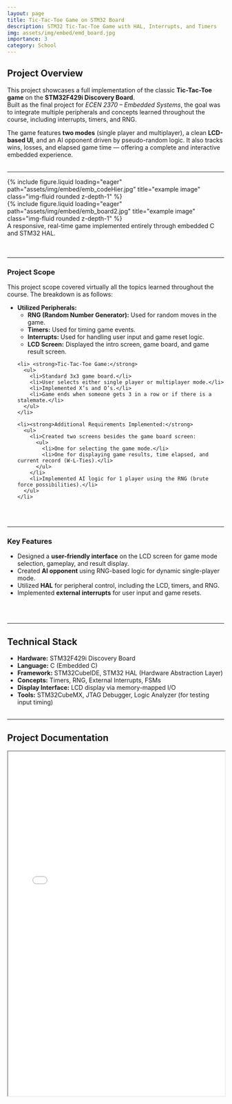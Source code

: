 ```yaml
---
layout: page
title: Tic-Tac-Toe Game on STM32 Board
description: STM32 Tic-Tac-Toe Game with HAL, Interrupts, and Timers
img: assets/img/embed/emd_board.jpg
importance: 3
category: School
---
```


## Project Overview

This project showcases a full implementation of the classic **Tic-Tac-Toe game** on the **STM32F429i Discovery Board**.  
Built as the final project for *ECEN 2370 – Embedded Systems*, the goal was to integrate multiple peripherals and concepts learned throughout the course, including interrupts, timers, and RNG.

The game features **two modes** (single player and multiplayer), a clean **LCD-based UI**, and an AI opponent driven by pseudo-random logic. It also tracks wins, losses, and elapsed game time — offering a complete and interactive embedded experience.
<br><br>

--- 

<div class="row">
    <div class="col-sm mt-3 mt-md-0">
        {% include figure.liquid loading="eager" path="assets/img/embed/emb_codeHier.jpg" title="example image" class="img-fluid rounded z-depth-1" %}
    </div>
    <div class="col-sm mt-3 mt-md-0">
        {% include figure.liquid loading="eager" path="assets/img/embed/emb_board2.jpg" title="example image" class="img-fluid rounded z-depth-1" %}
    </div>
</div>
<div class="caption">
    A responsive, real-time game implemented entirely through embedded C and STM32 HAL.
</div>
<br><br>


---

<div class="project-scope mt-4">
  <h3>Project Scope</h3>
  <p>This project scope covered virtually all the topics learned throughout the course. The breakdown is as follows:</p>
  
  <ul>
    <li><strong>Utilized Peripherals:</strong>
      <ul>
        <li><strong>RNG (Random Number Generator):</strong> Used for random moves in the game.</li>
        <li><strong>Timers:</strong> Used for timing game events.</li>
        <li><strong>Interrupts:</strong> Used for handling user input and game reset logic.</li>
        <li><strong>LCD Screen:</strong> Displayed the intro screen, game board, and game result screen.</li>
      </ul>
    </li>
    
    <li> <strong>Tic-Tac-Toe Game:</strong>
      <ul>
        <li>Standard 3x3 game board.</li>
        <li>User selects either single player or multiplayer mode.</li>
        <li>Implemented X’s and O’s.</li>
        <li>Game ends when someone gets 3 in a row or if there is a stalemate.</li>
      </ul>
    </li>
    
    <li><strong>Additional Requirements Implemented:</strong>
      <ul>
        <li>Created two screens besides the game board screen:
          <ul>
            <li>One for selecting the game mode.</li>
            <li>One for displaying game results, time elapsed, and current record (W-L-Ties).</li>
          </ul>
        </li>
        <li>Implemented AI logic for 1 player using the RNG (brute force possibilities).</li>
      </ul>
    </li>
  </ul>
</div>
<br><br>

---
<div class="key-features mt-4"> 
    <h3>Key Features</h3> 
    <ul> 
    <li>Designed a <strong>user-friendly interface</strong> on the LCD screen for game mode selection, gameplay, and result display.</li>
    <li>Created <strong>AI opponent</strong> using RNG-based logic for dynamic single-player mode.</li>
    <li>Utilized <strong>HAL</strong> for peripheral control, including the LCD, timers, and RNG.</li>
    <li>Implemented <strong>external interrupts</strong> for user input and game resets.</li>
    </ul> 
</div>
<br><br>

---
## Technical Stack
- **Hardware:** STM32F429i Discovery Board  
- **Language:** C (Embedded C)  
- **Framework:** STM32CubeIDE, STM32 HAL (Hardware Abstraction Layer)  
- **Concepts:** Timers, RNG, External Interrupts, FSMs  
- **Display Interface:** LCD display via memory-mapped I/O  
- **Tools:** STM32CubeMX, JTAG Debugger, Logic Analyzer (for testing input timing)
<br><br>

---
## Project Documentation

<div class="project-pdf mt-4">
    <iframe src="/assets/pdf/emb_doc.pdf" width="100%" height="800px"></iframe>
</div>